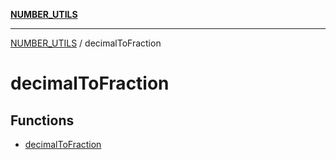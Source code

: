 [**NUMBER_UTILS**](../README.md)

***

[NUMBER_UTILS](../README.md) / decimalToFraction

# decimalToFraction

## Functions

- [decimalToFraction](functions/decimalToFraction.md)
